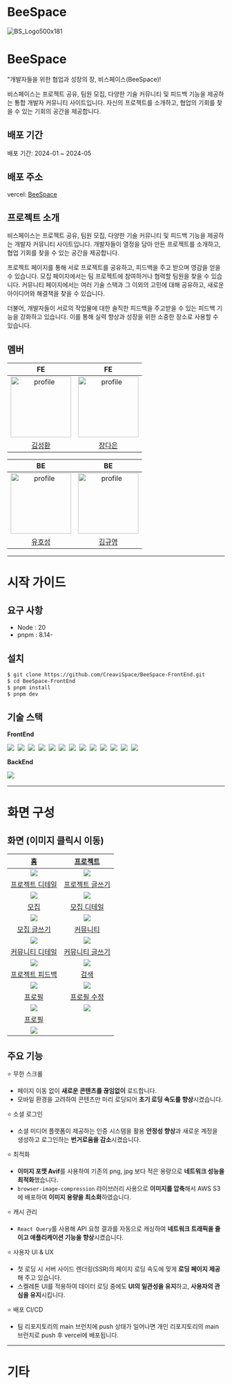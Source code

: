 # BeeSpace

![BS_Logo500x181](https://github.com/CreaviSpace/BeeSpace-FrontEnd/assets/97121074/27534123-e13a-4cc3-a9d6-de4ab5407cf6)

# BeeSpace

"개발자들을 위한 협업과 성장의 장, 비스페이스(BeeSpace)!

비스페이스는 프로젝트 공유, 팀원 모집, 다양한 기술 커뮤니티 및 피드백 기능을 제공하는 통합 개발자 커뮤니티 사이트입니다. 자신의 프로젝트를 소개하고, 협업의 기회를 찾을 수 있는 기회의 공간을 제공합니다.

## 배포 기간

배포 기간: 2024-01 ~ 2024-05

## 배포 주소

vercel: [BeeSpace](https://creavispace.vercel.app/)

## 프로젝트 소개

비스페이스는 프로젝트 공유, 팀원 모집, 다양한 기술 커뮤니티 및 피드백 기능을 제공하는 개발자 커뮤니티 사이트입니다. 개발자들이 열정을 담아 만든 프로젝트를 소개하고, 협업 기회를 찾을 수 있는 공간을 제공합니다.

프로젝트 페이지를 통해 서로 프로젝트를 공유하고, 피드백을 주고 받으며 영감을 얻을 수 있습니다. 모집 페이지에서는 팀 프로젝트에 참여하거나 협력할 팀원을 찾을 수 있습니다. 커뮤니티 페이지에서는 여러 기술 스택과 그 이외의 고민에 대해 공유하고, 새로운 아이디어와 해결책을 찾을 수 있습니다.

더불어, 개발자들이 서로의 작업물에 대한 솔직한 피드백을 주고받을 수 있는 피드백 기능을 강화하고 있습니다. 이를 통해 실력 향상과 성장을 위한 소중한 장소로 사용할 수 있습니다.

## 멤버

| FE | FE |
| :---: | :---: |
| <a href="https://github.com/springhana"><img src="https://avatars.githubusercontent.com/u/97121074?v=4" alt="profile" width="140" height="140"></a> | <a href="https://github.com/pionoiq"><img src="https://avatars.githubusercontent.com/u/101159509?v=4" alt="profile" width="140" height="140"></a> |
| [김성환](https://github.com/springhana) | [장다은](https://github.com/pionoiq) |

| BE | BE |
| :---: | :---: |
| <a href="https://github.com/YuHoSeong"><img src="https://avatars.githubusercontent.com/u/82141580?v=4" alt="profile" width="140" height="140"></a> | <a href="https://github.com/K-KY"><img src="https://avatars.githubusercontent.com/u/66647057?s=96&v=4" alt="profile" width="140" height="140"></a> |
| [유호성](https://github.com/YuHoSeong) | [김규영](https://github.com/K-KY) | 

---

# 시작 가이드

## 요구 사항

- Node : 20
- pnpm : 8.14-

## 설치

```bash
$ git clone https://github.com/CreaviSpace/BeeSpace-FrontEnd.git
$ cd BeeSpace-FrontEnd
$ pnpm install
$ pnpm dev
```

## 기술 스택

<div>
  <p><strong>FrontEnd</strong></p>
  <img src="https://img.shields.io/badge/html5-E34F26?style=for-the-badge&logo=html5&logoColor=white"/>&nbsp 
  <img src="https://img.shields.io/badge/css3-1572B6?style=for-the-badge&logo=css3&logoColor=white"/>&nbsp 
  <img src="https://img.shields.io/badge/javascript-F7DF1E?style=for-the-badge&logo=javascript&logoColor=white"/>&nbsp 
  <img src="https://img.shields.io/badge/typescript-3178C6?style=for-the-badge&logo=typescript&logoColor=white"/>&nbsp 
  <img src="https://img.shields.io/badge/react-61DAFB?style=for-the-badge&logo=react&logoColor=white"/>&nbsp 
  <img src="https://img.shields.io/badge/next.js-000000?style=for-the-badge&logo=next.js&logoColor=white"/>&nbsp 
  <img src="https://img.shields.io/badge/zustand-764ABC?style=for-the-badge&logo=zustand&logoColor=white"/>&nbsp 
  <img src="https://img.shields.io/badge/reactquery-FF4154?style=for-the-badge&logo=redux&logoColor=white"/>&nbsp 
  <img src="https://img.shields.io/badge/chakra ui-319795?style=for-the-badge&logo=chakra ui&logoColor=white"/>&nbsp 
  <img src="https://img.shields.io/badge/github-181717?style=for-the-badge&logo=github&logoColor=white"/>&nbsp 
  <img src="https://img.shields.io/badge/notion-000000?style=for-the-badge&logo=notion&logoColor=white"/>&nbsp 
  <img src="https://img.shields.io/badge/prettier-F7B93E?style=for-the-badge&logo=prettier&logoColor=white"/>&nbsp 
  <img src="https://img.shields.io/badge/eslint-4B32C3?style=for-the-badge&logo=eslint&logoColor=white"/>&nbsp 
</div>


<div>
  <p><strong>BackEnd</strong></p>
  <img src="https://img.shields.io/badge/springboot-6DB33F?style=for-the-badge&logo=springboot&logoColor=white"/>&nbsp 
</div>

---

# 화면 구성

## 화면 (이미지 클릭시 이동)

|<a href="">홈</a>|<a href="">프로젝트</a>|
|:---:|:---:|
|<a href=""><img src="https://github.com/springhana/beespace/assets/97121074/be365f66-e448-4667-ab4c-a57b249d0e51" /></a>|<a href=""><img src="https://github.com/springhana/beespace/assets/97121074/e269a331-556c-4659-9900-fbade65def88" /></a>|
|<a href="">프로젝트 디테일</a>|<a href="">프로젝트 글쓰기</a>|
|<a href=""><img src="https://github.com/springhana/beespace/assets/97121074/215368eb-18ee-487f-bffb-5d3906b984bd" /></a>|<a href=""><img src="https://github.com/springhana/beespace/assets/97121074/7d62e683-077a-4e1e-be50-6b27d5583417" /></a>|
|<a href="">모집</a>|<a href="">모집 디테일</a>|
|<a href=""><img src="https://github.com/springhana/beespace/assets/97121074/4e03efef-47ed-465f-82dd-17c9fddd2593" /></a>|<a href=""><img src="https://github.com/springhana/beespace/assets/97121074/0e9b7d11-0e4a-4c55-8912-a2a1de58a6fc" /></a>|
|<a href="">모집 글쓰기</a>|<a href="">커뮤니티</a>|
|<a href=""><img src="https://github.com/springhana/beespace/assets/97121074/869d01c8-7df1-49e5-9f09-15e1931b73b1" /></a>|<a href=""><img src="https://github.com/springhana/beespace/assets/97121074/80dcf774-507c-45d3-9fee-69e4c1721fe5" /></a>|
|<a href="">커뮤니티 디테일</a>|<a href="">커뮤니티 글쓰기</a>|
|<a href=""><img src="https://github.com/springhana/beespace/assets/97121074/33b30081-c542-43b7-811a-00b4aaf6325b" /></a>|<a href=""><img src="https://github.com/springhana/beespace/assets/97121074/faf692c9-a5a0-41c5-9fad-b761b2a54061" /></a>|
|<a href="">프로젝트 피드백</a>|<a href="">검색</a>|
|<a href=""><img src="https://github.com/springhana/beespace/assets/97121074/f95ec2c3-9fed-491a-a44b-dac31e15d536" /></a>|<a href=""><img src="https://github.com/springhana/beespace/assets/97121074/99f689e1-29ce-4960-9d20-6d527fe3e076" /></a>|
|<a href="">프로필</a>|<a href="">프로필 수정</a>|
|<a href=""><img src="https://github.com/springhana/beespace/assets/97121074/a5e0a5ed-84b5-4f43-bddb-1ed2408f2361" /></a>|<a href=""><img src="https://github.com/springhana/beespace/assets/97121074/5280cb92-4620-443c-aa5a-23fe94f75707" /></a>|
|<a href="">프로필</a>|<a href=""></a>|
|<a href=""><img src="https://github.com/springhana/beespace/assets/97121074/aa7376a6-09db-4bab-ab0d-7e74f48a5991" /></a>|<a href=""></a>|

## 주요 기능

⭐ 무한 스크롤

- 페이지 이동 없이 **새로운 콘텐츠를 끊임없이** 로드합니다.
- 모바일 환경을 고려하여 콘텐츠만 미리 로딩되어 **초기 로딩 속도를 향상**시켰습니다.

⭐ 소셜 로그인

- 소셜 미디어 플랫폼이 제공하는 인증 시스템을 활용 **안정성 향상**과 새로운 계정을 생성하고 로그인하는 **번거로움을 감소**시켰습니다.

⭐ 최적화

- **이미지 포맷 Avif**를 사용하여 기존의 png, jpg 보다 적은 용량으로 **네트워크 성능을 최적화**했습니다.
- `browser-image-compression` 라이브러리 사용으로 **이미지를 압축**해서 AWS S3에 배포하여 **이미지 용량을 최소화**하였습니다.

⭐ 캐시 관리

- `React Query`를 사용해 API 요청 결과를 자동으로 캐싱하여 **네트워크 트래픽을 줄이고 애플리케이션 기능을 향상**시켰습니다.

⭐ 사용자 UI & UX

- 첫 로딩 시 서버 사이드 렌더링(SSR)의 페이지 로딩 속도에 맞게 **로딩 페이지 제공**해 주고 있습니다.
- 스켈레톤 UI를 적용하여 데이터 로딩 중에도 **UI의 일관성을 유지**하고, **사용자의 관심을 유지**시킵니다.

⭐ 배포 CI/CD

- 팀 리포지토리의 main 브런치에 push 상태가 일어나면 개인 리포지토리의 main 브런치로 push 후 vercel에 배포됩니다.

---

# 기타
